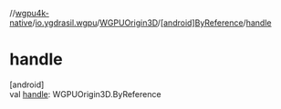//[wgpu4k-native](../../../../index.md)/[io.ygdrasil.wgpu](../../index.md)/[WGPUOrigin3D](../index.md)/[[android]ByReference](index.md)/[handle](handle.md)

# handle

[android]\
val [handle](handle.md): WGPUOrigin3D.ByReference